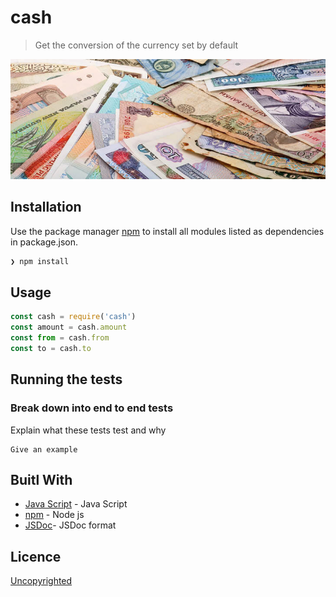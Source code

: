 # cash

> Get the conversion of the currency set by default

<img src="img//Currency_ Converter.jpg" >


## Installation

Use the package manager [npm](https://www.npmjs.com/)
to install all modules listed as dependencies in package.json.

```bash
❯ npm install
```

## Usage

```js
const cash = require('cash')
const amount = cash.amount
const from = cash.from
const to = cash.to 

```

## Running the tests



### Break down into end to end tests

Explain what these tests test and why

```
Give an example

```

## Buitl With 

* [Java Script](https://www.javascript.com/) - Java Script 
* [npm](https://www.npmjs.com/) - Node js 
* [JSDoc](http://usejsdoc.org/)- JSDoc format


## Licence

[Uncopyrighted](http://zenhabits.net/uncopyright/)
